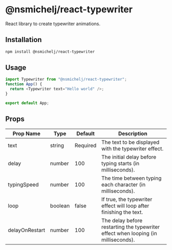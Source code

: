 # @nsmichelj/react-typewriter

React library to create typewriter animations.

## Installation

```bash
npm install @nsmichelj/react-typewriter
```

## Usage

```javascript
import Typewriter from "@nsmichelj/react-typewriter";
function App() {
  return <Typewriter text="Hello world" />;
}

export default App;
```

## Props

| Prop Name      | Type    | Default  | Description                                                                       |
| -------------- | ------- | -------- | --------------------------------------------------------------------------------- |
| text           | string  | Required | The text to be displayed with the typewriter effect.                              |
| delay          | number  | 100      | The initial delay before typing starts (in milliseconds).                         |
| typingSpeed    | number  | 100      | The time between typing each character (in milliseconds).                         |
| loop           | boolean | false    | If true, the typewriter effect will loop after finishing the text.                |
| delayOnRestart | number  | 100      | The delay before restarting the typewriter effect when looping (in milliseconds). |
